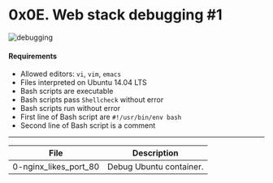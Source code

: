 # 0x0E. Web stack debugging #1
![debugging](https://cdn.lynda.com/course/693121/693121-636669056647643928-16x9.jpg)
#### Requirements
- Allowed editors: `vi`, `vim`, `emacs`
- Files interpreted on Ubuntu 14.04 LTS
- Bash scripts are executable
- Bash scripts pass `Shellcheck` without error
- Bash scripts run without error
- First line of Bash script are `#!/usr/bin/env bash`
- Second line of Bash script is a comment

---
File | Description
-----|------------
0-nginx\_likes\_port\_80 | Debug Ubuntu container.

